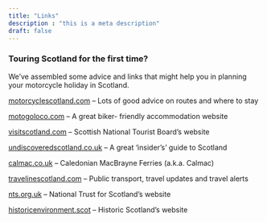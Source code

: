 ```yaml
---
title: "Links"
description : "this is a meta description"
draft: false
---
```

### Touring Scotland for the first time?

We’ve assembled some advice and links that might help you in planning your motorcycle holiday in Scotland.


<!-- [Our hotel list](https://www.google.com/maps/d/viewer?mid=zL5HCABPRHIg.kLK97QkUryrQ&usp=sharing) – click for a map showing our favourite Scottish hotels -->

[motorcyclescotland.com](https://www.motorcyclescotland.com) – Lots of good advice on routes and where to stay

[motogoloco.com](https://www.motogoloco.com) – A great biker- friendly accommodation website

[visitscotland.com](https://www.visitscotland.com) – Scottish National Tourist Board’s website

[undiscoveredscotland.co.uk](https://www.undiscoveredscotland.co.uk) – A great ‘insider’s’ guide to Scotland

[calmac.co.uk](https://www.calmac.co.uk) – Caledonian MacBrayne Ferries  (a.k.a. Calmac)

[travelinescotland.com](https://www.travelinescotland.com) – Public transport, travel updates and travel alerts

[nts.org.uk](https://www.nts.org.uk) – National Trust for Scotland’s website

[historicenvironment.scot](https://www.historicenvironment.scot) – Historic Scotland’s website